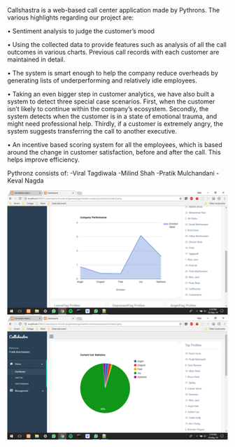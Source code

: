 Callshastra is a web-based call center application made by Pythrons. The various highlights regarding our project are:

•	Sentiment analysis to judge the customer’s mood

•	Using the collected data to provide features such as analysis of all the call outcomes in various charts. Previous call records with each customer are maintained in detail.

•	The system is smart enough to help the company reduce overheads by generating lists of underperforming and relatively idle employees.

•	Taking an even bigger step in customer analytics, we have also built a system to detect three special case scenarios. First, when the customer isn’t likely to continue within the company’s ecosystem. Secondly, the system detects when the customer is in a state of emotional trauma, and might need professional help. Thirdly, if a customer is extremely angry, the system suggests transferring the call to another executive.

•	An incentive based scoring system for all the employees, which is based around the change in customer satisfaction, before and after the call. This helps improve efficiency.

Pythronz consists of:
-Viral Tagdiwala
-Milind Shah
-Pratik Mulchandani
-Keval Nagda

<p align="center">
  <img src="Screenshot (8).png"/>
  <img src="Screenshot (7).png"/>
</p>
